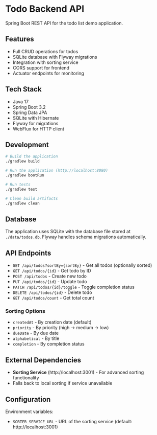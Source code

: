 # Todo Backend API

Spring Boot REST API for the todo list demo application.

## Features

- Full CRUD operations for todos
- SQLite database with Flyway migrations
- Integration with sorting service
- CORS support for frontend
- Actuator endpoints for monitoring

## Tech Stack

- Java 17
- Spring Boot 3.2
- Spring Data JPA
- SQLite with Hibernate
- Flyway for migrations
- WebFlux for HTTP client

## Development

```bash
# Build the application
./gradlew build

# Run the application (http://localhost:8080)
./gradlew bootRun

# Run tests
./gradlew test

# Clean build artifacts
./gradlew clean
```

## Database

The application uses SQLite with the database file stored at `./data/todos.db`. Flyway handles schema migrations automatically.

## API Endpoints

- `GET /api/todos?sortBy={sortBy}` - Get all todos (optionally sorted)
- `GET /api/todos/{id}` - Get todo by ID
- `POST /api/todos` - Create new todo
- `PUT /api/todos/{id}` - Update todo
- `PATCH /api/todos/{id}/toggle` - Toggle completion status
- `DELETE /api/todos/{id}` - Delete todo
- `GET /api/todos/count` - Get total count

### Sorting Options

- `createdAt` - By creation date (default)
- `priority` - By priority (high → medium → low)
- `dueDate` - By due date
- `alphabetical` - By title
- `completion` - By completion status

## External Dependencies

- **Sorting Service** (http://localhost:3001) - For advanced sorting functionality
- Falls back to local sorting if service unavailable

## Configuration

Environment variables:
- `SORTER_SERVICE_URL` - URL of the sorting service (default: http://localhost:3001)
